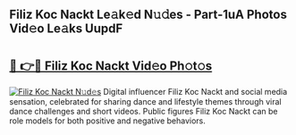 ## Filiz Koc Nackt Le𝚊k𝚎d N𝚞𝚍es - Part-1uA Photos Vid𝚎o Le𝚊ks UupdF

# <h2><a href="http://fb8wzb.evod.top/?m=Filiz+Koc+Nackt">🔗 👉🔴 Filiz Koc Nackt Vid𝚎o Ph𝚘t𝚘s</a></h2>

[![Filiz Koc Nackt N𝚞d𝚎s](https://i.imgur.com/8V9OHl7.gif)](http://fb8wzb.evod.top/?m=Filiz+Koc+Nackt)
Digital influencer Filiz Koc Nackt and social media sensation, celebrated for sharing dance and lifestyle themes through viral dance challenges and short videos. Public figures Filiz Koc Nackt can be role models for both positive and negative behaviors. 

